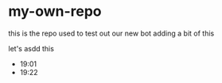 # my-own-repo

this is the repo used to test out our new bot
adding a bit of this


let's asdd this 


- 19:01
- 19:22
